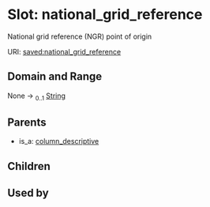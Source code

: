 
# Slot: national_grid_reference


National grid reference (NGR) point of origin

URI: [saved:national_grid_reference](http://marine.gov.scot/metadata/saved/schema/national_grid_reference)


## Domain and Range

None &#8594;  <sub>0..1</sub> [String](types/String.md)

## Parents

 *  is_a: [column_descriptive](column_descriptive.md)

## Children


## Used by

